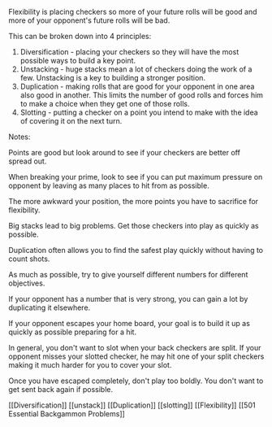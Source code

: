 Flexibility is placing checkers so more of your future rolls will be good and more of your opponent's future rolls will be bad.

This can be broken down into 4 principles:
1) Diversification - placing your checkers so they will have the most possible ways to build a key point.
2) Unstacking - huge stacks mean a lot of checkers doing the work of a few. Unstacking is a key to building a stronger position.
3) Duplication - making rolls that are good for your opponent in one area also good in another. This limits the number of good rolls and forces him to make a choice when they get one of those rolls.
4) Slotting - putting a checker on a point you intend to make with the idea of covering it on the next turn.

Notes:

Points are good but look around to see if your checkers are better off spread out.

When breaking your prime, look to see if you can put maximum pressure on opponent by leaving as many places to hit from as possible.

The more awkward your position, the more points you have to sacrifice for flexibility.

Big stacks lead to big problems. Get those checkers into play as quickly as possible.

Duplication often allows you to find the safest play quickly without having to count shots.

As much as possible, try to give yourself different numbers for different objectives.

If your opponent has a number that is very strong, you can gain a lot by duplicating it elsewhere.

If your opponent escapes your home board, your goal is to build it up as quickly as possible preparing for a hit.

In general, you don't want to slot when your back checkers are split.  If your opponent misses your slotted checker, he may hit one of your split checkers making it much harder for you to cover your slot.

Once you have escaped completely, don't play too boldly. You don't want to get sent back again if possible.

[[Diversification]]
[[unstack]]
[[Duplication]]
[[slotting]]
[[Flexibility]]
[[501 Essential Backgammon Problems]]
